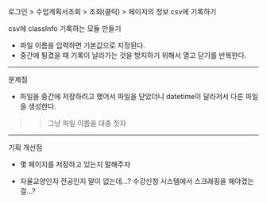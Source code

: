 로그인 > 수업계획서조회 > 조회(클릭) > 페이지의 정보 csv에 기록하기

csv에 classInfo 기록하는 모듈 만들기
- 파일 이름을 입력하면 기본값으로 지정된다.
- 중간에 튕겼을 때 기록이 날라가는 것을 방지하기 위해서 열고 닫기를 반복한다.


---
문제점<br>
- 파일을 중간에 저장하려고 했어서 파일을 닫았더니 datetime이 달라저서 다른 파일을 생성한다.
>> 그냥 파일 이름을 대충 짓자

---
기획 개선점
- 몇 페이지를 저장하고 있는지 말해주자

- 자율교양인지 전공인지 말이 없는데...? 수강신청 시스템에서 스크래핑을 해야겠는걸...?